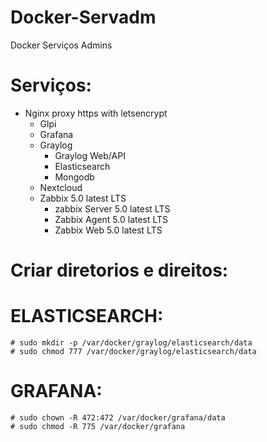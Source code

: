 # Docker-Servadm
Docker Serviços Admins 

# Serviços:
- Nginx proxy https with letsencrypt
    - Glpi
    - Grafana
    - Graylog
        - Graylog Web/API
        - Elasticsearch
        - Mongodb
    - Nextcloud
    - Zabbix 5.0 latest LTS
        - zabbix Server 5.0 latest LTS
        - Zabbix Agent 5.0 latest LTS
        - Zabbix Web 5.0 latest LTS

# Criar diretorios e direitos:

# ELASTICSEARCH:
    # sudo mkdir -p /var/docker/graylog/elasticsearch/data
    # sudo chmod 777 /var/docker/graylog/elasticsearch/data
    
# GRAFANA:
    # sudo chown -R 472:472 /var/docker/grafana/data
    # sudo chmod -R 775 /var/docker/grafana
